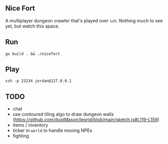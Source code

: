 Nice Fort
---

A multiplayer dungeon crawler that's played over `ssh`. Nothing much to see yet, but watch this space.

## Run

```shell
go build . && ./nicefort
```

## Play

```shell
ssh -p 23234 jordan@127.0.0.1
```

## TODO
- chat
- use contoured tiling algo to draw dungeon walls (https://github.com/dustMason/legrid/blob/main/sketch.js#L119-L159)
- items / inventory
- ticker in `world` to handle moving NPEs
- fighting